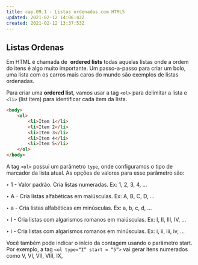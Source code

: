 ```yaml
---
title: cap.09.1 - Listas ordenadas com HTML5
updated: 2021-02-12 14:06:43Z
created: 2021-02-12 13:37:53Z
---
```


## Listas Ordenas

Em HTML é chamada de  **ordered lists** todas aquelas listas onde a ordem do itens é algo muito importante. Um passo-a-passo para criar um bolo, uma lista com os carros mais caros do mundo são exemplos de listas ordenadas.

Para criar uma **ordered list**, vamos usar a tag `<ol>` para delimitar a lista e `<li>` (list item) para identificar cada item da lista.

```html
<body>
    <ol>
        <li>Item 1</li>
        <li>Item 2</li>
        <li>Item 3</li>
        <li>Item 4</li>
        <li>Item 5</li>
    </ol>
</body>
```

A tag `<ol>` possui um parâmetro `type`, onde configuramos o tipo de marcador da lista atual. As opções de valores para esse parâmetro são:

‣ 1 - Valor padrão. Cria listas numeradas. Ex: 1, 2, 3, 4, …

‣ A - Cria listas alfabéticas em maiúsculas. Ex: A, B, C, D, …

‣ a - Cria listas alfabéticas em minúsculas. Ex: a, b, c, d, …

‣ I - Cria listas com algarismos romanos em maiúsculas. Ex: I, II, III, IV, …

‣ i - Cria listas com algarismos romanos em minúsculas. Ex: i, ii, iii, iv, …

Você também pode indicar o início da contagem usando o parâmetro start.
Por exemplo, a tag `<ol type=“I” start = “5”>` vai gerar itens numerados como V, VI, VII, VIII, IX,